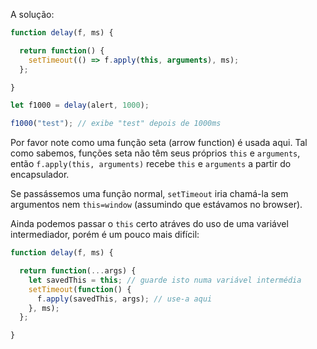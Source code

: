A solução:

```js run demo
function delay(f, ms) {

  return function() {
    setTimeout(() => f.apply(this, arguments), ms);
  };

}

let f1000 = delay(alert, 1000);

f1000("test"); // exibe "test" depois de 1000ms
```

Por favor note como uma função seta (arrow function) é usada aqui. Tal como sabemos, funções seta não têm seus próprios `this` e `arguments`, então `f.apply(this, arguments)` recebe `this` e `arguments` a partir do encapsulador.

Se passássemos uma função normal, `setTimeout` iria chamá-la sem argumentos nem `this=window` (assumindo que estávamos no browser).

Ainda podemos passar o `this` certo atráves do uso de uma variável intermediador, porém é um pouco mais difícil:

```js
function delay(f, ms) {

  return function(...args) {
    let savedThis = this; // guarde isto numa variável intermédia
    setTimeout(function() {
      f.apply(savedThis, args); // use-a aqui
    }, ms);
  };

}
```
